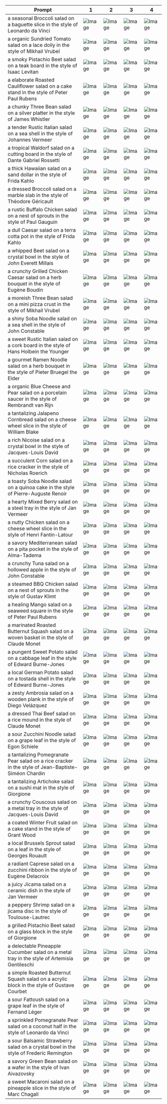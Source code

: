 | Prompt | 1 | 2 | 3 | 4 |
|-|-|-|-|-|
| a seasonal Broccoli salad on a baguette slice in the style of Leonardo da Vinci | ![Image](https://salad-benchmark-public-assets.s3.us-east-2.amazonaws.com/sdxl/175072ef-0dff-4db3-8a3a-4c7413933a7a-0.jpg) | ![Image](https://salad-benchmark-public-assets.s3.us-east-2.amazonaws.com/sdxl/175072ef-0dff-4db3-8a3a-4c7413933a7a-1.jpg) | ![Image](https://salad-benchmark-public-assets.s3.us-east-2.amazonaws.com/sdxl/175072ef-0dff-4db3-8a3a-4c7413933a7a-2.jpg) | ![Image](https://salad-benchmark-public-assets.s3.us-east-2.amazonaws.com/sdxl/175072ef-0dff-4db3-8a3a-4c7413933a7a-3.jpg) |
| a organic Sundried Tomato salad on a lace doily in the style of Mikhail Vrubel | ![Image](https://salad-benchmark-public-assets.s3.us-east-2.amazonaws.com/sdxl/a6b4ac9b-f17f-453a-8208-4a309cad3816-0.jpg) | ![Image](https://salad-benchmark-public-assets.s3.us-east-2.amazonaws.com/sdxl/a6b4ac9b-f17f-453a-8208-4a309cad3816-1.jpg) | ![Image](https://salad-benchmark-public-assets.s3.us-east-2.amazonaws.com/sdxl/a6b4ac9b-f17f-453a-8208-4a309cad3816-2.jpg) | ![Image](https://salad-benchmark-public-assets.s3.us-east-2.amazonaws.com/sdxl/a6b4ac9b-f17f-453a-8208-4a309cad3816-3.jpg) |
| a smoky Pistachio Beet salad on a teak board in the style of Isaac Levitan | ![Image](https://salad-benchmark-public-assets.s3.us-east-2.amazonaws.com/sdxl/a0798523-1ff9-4d3f-ae59-d59f95ee003a-0.jpg) | ![Image](https://salad-benchmark-public-assets.s3.us-east-2.amazonaws.com/sdxl/a0798523-1ff9-4d3f-ae59-d59f95ee003a-1.jpg) | ![Image](https://salad-benchmark-public-assets.s3.us-east-2.amazonaws.com/sdxl/a0798523-1ff9-4d3f-ae59-d59f95ee003a-2.jpg) | ![Image](https://salad-benchmark-public-assets.s3.us-east-2.amazonaws.com/sdxl/a0798523-1ff9-4d3f-ae59-d59f95ee003a-3.jpg) |
| a elaborate Roasted Cauliflower salad on a cake stand in the style of Peter Paul Rubens | ![Image](https://salad-benchmark-public-assets.s3.us-east-2.amazonaws.com/sdxl/916b92b1-2cb4-4601-9241-0d019617f02f-0.jpg) | ![Image](https://salad-benchmark-public-assets.s3.us-east-2.amazonaws.com/sdxl/916b92b1-2cb4-4601-9241-0d019617f02f-1.jpg) | ![Image](https://salad-benchmark-public-assets.s3.us-east-2.amazonaws.com/sdxl/916b92b1-2cb4-4601-9241-0d019617f02f-2.jpg) | ![Image](https://salad-benchmark-public-assets.s3.us-east-2.amazonaws.com/sdxl/916b92b1-2cb4-4601-9241-0d019617f02f-3.jpg) |
| a chunky Three Bean salad on a silver platter in the style of James Whistler | ![Image](https://salad-benchmark-public-assets.s3.us-east-2.amazonaws.com/sdxl/5660aca6-d0f7-4705-a978-9b272baafdb9-0.jpg) | ![Image](https://salad-benchmark-public-assets.s3.us-east-2.amazonaws.com/sdxl/5660aca6-d0f7-4705-a978-9b272baafdb9-1.jpg) | ![Image](https://salad-benchmark-public-assets.s3.us-east-2.amazonaws.com/sdxl/5660aca6-d0f7-4705-a978-9b272baafdb9-2.jpg) | ![Image](https://salad-benchmark-public-assets.s3.us-east-2.amazonaws.com/sdxl/5660aca6-d0f7-4705-a978-9b272baafdb9-3.jpg) |
| a tender Rustic Italian salad on a sea shell in the style of Johannes Vermeer | ![Image](https://salad-benchmark-public-assets.s3.us-east-2.amazonaws.com/sdxl/5a68285d-7b93-4cfe-b2b3-ead165874f17-0.jpg) | ![Image](https://salad-benchmark-public-assets.s3.us-east-2.amazonaws.com/sdxl/5a68285d-7b93-4cfe-b2b3-ead165874f17-1.jpg) | ![Image](https://salad-benchmark-public-assets.s3.us-east-2.amazonaws.com/sdxl/5a68285d-7b93-4cfe-b2b3-ead165874f17-2.jpg) | ![Image](https://salad-benchmark-public-assets.s3.us-east-2.amazonaws.com/sdxl/5a68285d-7b93-4cfe-b2b3-ead165874f17-3.jpg) |
| a tropical Waldorf salad on a cutting board in the style of Dante Gabriel Rossetti | ![Image](https://salad-benchmark-public-assets.s3.us-east-2.amazonaws.com/sdxl/02d0c285-6114-42bf-a803-63a0046d487f-0.jpg) | ![Image](https://salad-benchmark-public-assets.s3.us-east-2.amazonaws.com/sdxl/02d0c285-6114-42bf-a803-63a0046d487f-1.jpg) | ![Image](https://salad-benchmark-public-assets.s3.us-east-2.amazonaws.com/sdxl/02d0c285-6114-42bf-a803-63a0046d487f-2.jpg) | ![Image](https://salad-benchmark-public-assets.s3.us-east-2.amazonaws.com/sdxl/02d0c285-6114-42bf-a803-63a0046d487f-3.jpg) |
| a thick Hawaiian salad on a sand dollar in the style of Frida Kahlo | ![Image](https://salad-benchmark-public-assets.s3.us-east-2.amazonaws.com/sdxl/5ac065bc-c9ca-4dee-b042-11316bef32ce-0.jpg) | ![Image](https://salad-benchmark-public-assets.s3.us-east-2.amazonaws.com/sdxl/5ac065bc-c9ca-4dee-b042-11316bef32ce-1.jpg) | ![Image](https://salad-benchmark-public-assets.s3.us-east-2.amazonaws.com/sdxl/5ac065bc-c9ca-4dee-b042-11316bef32ce-2.jpg) | ![Image](https://salad-benchmark-public-assets.s3.us-east-2.amazonaws.com/sdxl/5ac065bc-c9ca-4dee-b042-11316bef32ce-3.jpg) |
| a dressed Broccoli salad on a marble slab in the style of Théodore Géricault | ![Image](https://salad-benchmark-public-assets.s3.us-east-2.amazonaws.com/sdxl/7069d139-327e-4859-9468-8572197600b4-0.jpg) | ![Image](https://salad-benchmark-public-assets.s3.us-east-2.amazonaws.com/sdxl/7069d139-327e-4859-9468-8572197600b4-1.jpg) | ![Image](https://salad-benchmark-public-assets.s3.us-east-2.amazonaws.com/sdxl/7069d139-327e-4859-9468-8572197600b4-2.jpg) | ![Image](https://salad-benchmark-public-assets.s3.us-east-2.amazonaws.com/sdxl/7069d139-327e-4859-9468-8572197600b4-3.jpg) |
| a rustic Buffalo Chicken salad on a nest of sprouts in the style of Paul Gauguin | ![Image](https://salad-benchmark-public-assets.s3.us-east-2.amazonaws.com/sdxl/0c3c10a7-8679-4ff7-9754-a4364f5172ff-0.jpg) | ![Image](https://salad-benchmark-public-assets.s3.us-east-2.amazonaws.com/sdxl/0c3c10a7-8679-4ff7-9754-a4364f5172ff-1.jpg) | ![Image](https://salad-benchmark-public-assets.s3.us-east-2.amazonaws.com/sdxl/0c3c10a7-8679-4ff7-9754-a4364f5172ff-2.jpg) | ![Image](https://salad-benchmark-public-assets.s3.us-east-2.amazonaws.com/sdxl/0c3c10a7-8679-4ff7-9754-a4364f5172ff-3.jpg) |
| a dull Caesar salad on a terra cotta pot in the style of Frida Kahlo | ![Image](https://salad-benchmark-public-assets.s3.us-east-2.amazonaws.com/sdxl/f6c040dc-5199-445c-9ef3-900016049f68-0.jpg) | ![Image](https://salad-benchmark-public-assets.s3.us-east-2.amazonaws.com/sdxl/f6c040dc-5199-445c-9ef3-900016049f68-1.jpg) | ![Image](https://salad-benchmark-public-assets.s3.us-east-2.amazonaws.com/sdxl/f6c040dc-5199-445c-9ef3-900016049f68-2.jpg) | ![Image](https://salad-benchmark-public-assets.s3.us-east-2.amazonaws.com/sdxl/f6c040dc-5199-445c-9ef3-900016049f68-3.jpg) |
| a whipped Beet salad on a crystal bowl in the style of John Everett Millais | ![Image](https://salad-benchmark-public-assets.s3.us-east-2.amazonaws.com/sdxl/df1a0f22-632b-45cf-89d2-4c77927402e7-0.jpg) | ![Image](https://salad-benchmark-public-assets.s3.us-east-2.amazonaws.com/sdxl/df1a0f22-632b-45cf-89d2-4c77927402e7-1.jpg) | ![Image](https://salad-benchmark-public-assets.s3.us-east-2.amazonaws.com/sdxl/df1a0f22-632b-45cf-89d2-4c77927402e7-2.jpg) | ![Image](https://salad-benchmark-public-assets.s3.us-east-2.amazonaws.com/sdxl/df1a0f22-632b-45cf-89d2-4c77927402e7-3.jpg) |
| a crunchy Grilled Chicken Caesar salad on a herb bouquet in the style of Eugène Boudin | ![Image](https://salad-benchmark-public-assets.s3.us-east-2.amazonaws.com/sdxl/2b115f8e-83e9-44bd-8b0d-e69800bfb6e3-0.jpg) | ![Image](https://salad-benchmark-public-assets.s3.us-east-2.amazonaws.com/sdxl/2b115f8e-83e9-44bd-8b0d-e69800bfb6e3-1.jpg) | ![Image](https://salad-benchmark-public-assets.s3.us-east-2.amazonaws.com/sdxl/2b115f8e-83e9-44bd-8b0d-e69800bfb6e3-2.jpg) | ![Image](https://salad-benchmark-public-assets.s3.us-east-2.amazonaws.com/sdxl/2b115f8e-83e9-44bd-8b0d-e69800bfb6e3-3.jpg) |
| a moreish Three Bean salad on a mini pizza crust in the style of Mikhail Vrubel | ![Image](https://salad-benchmark-public-assets.s3.us-east-2.amazonaws.com/sdxl/291e089b-51e6-49ee-9446-727e805a2eba-0.jpg) | ![Image](https://salad-benchmark-public-assets.s3.us-east-2.amazonaws.com/sdxl/291e089b-51e6-49ee-9446-727e805a2eba-1.jpg) | ![Image](https://salad-benchmark-public-assets.s3.us-east-2.amazonaws.com/sdxl/291e089b-51e6-49ee-9446-727e805a2eba-2.jpg) | ![Image](https://salad-benchmark-public-assets.s3.us-east-2.amazonaws.com/sdxl/291e089b-51e6-49ee-9446-727e805a2eba-3.jpg) |
| a shiny Soba Noodle salad on a sea shell in the style of John Constable | ![Image](https://salad-benchmark-public-assets.s3.us-east-2.amazonaws.com/sdxl/50e8811a-3473-4d56-aac5-8b35aad4cdb7-0.jpg) | ![Image](https://salad-benchmark-public-assets.s3.us-east-2.amazonaws.com/sdxl/50e8811a-3473-4d56-aac5-8b35aad4cdb7-1.jpg) | ![Image](https://salad-benchmark-public-assets.s3.us-east-2.amazonaws.com/sdxl/50e8811a-3473-4d56-aac5-8b35aad4cdb7-2.jpg) | ![Image](https://salad-benchmark-public-assets.s3.us-east-2.amazonaws.com/sdxl/50e8811a-3473-4d56-aac5-8b35aad4cdb7-3.jpg) |
| a sweet Rustic Italian salad on a cork board in the style of Hans Holbein the Younger | ![Image](https://salad-benchmark-public-assets.s3.us-east-2.amazonaws.com/sdxl/53aab7a0-36a2-4be4-8f89-10953ef1eb9d-0.jpg) | ![Image](https://salad-benchmark-public-assets.s3.us-east-2.amazonaws.com/sdxl/53aab7a0-36a2-4be4-8f89-10953ef1eb9d-1.jpg) | ![Image](https://salad-benchmark-public-assets.s3.us-east-2.amazonaws.com/sdxl/53aab7a0-36a2-4be4-8f89-10953ef1eb9d-2.jpg) | ![Image](https://salad-benchmark-public-assets.s3.us-east-2.amazonaws.com/sdxl/53aab7a0-36a2-4be4-8f89-10953ef1eb9d-3.jpg) |
| a gourmet Ramen Noodle salad on a herb bouquet in the style of Pieter Bruegel the Elder | ![Image](https://salad-benchmark-public-assets.s3.us-east-2.amazonaws.com/sdxl/3163a3b7-3d78-40b6-83d1-09b04e3371d9-0.jpg) | ![Image](https://salad-benchmark-public-assets.s3.us-east-2.amazonaws.com/sdxl/3163a3b7-3d78-40b6-83d1-09b04e3371d9-1.jpg) | ![Image](https://salad-benchmark-public-assets.s3.us-east-2.amazonaws.com/sdxl/3163a3b7-3d78-40b6-83d1-09b04e3371d9-2.jpg) | ![Image](https://salad-benchmark-public-assets.s3.us-east-2.amazonaws.com/sdxl/3163a3b7-3d78-40b6-83d1-09b04e3371d9-3.jpg) |
| a organic Blue Cheese and Pear salad on a porcelain saucer in the style of Rembrandt van Rijn | ![Image](https://salad-benchmark-public-assets.s3.us-east-2.amazonaws.com/sdxl/f8c532fb-e9aa-43fc-ab6f-f0cd34f027f3-0.jpg) | ![Image](https://salad-benchmark-public-assets.s3.us-east-2.amazonaws.com/sdxl/f8c532fb-e9aa-43fc-ab6f-f0cd34f027f3-1.jpg) | ![Image](https://salad-benchmark-public-assets.s3.us-east-2.amazonaws.com/sdxl/f8c532fb-e9aa-43fc-ab6f-f0cd34f027f3-2.jpg) | ![Image](https://salad-benchmark-public-assets.s3.us-east-2.amazonaws.com/sdxl/f8c532fb-e9aa-43fc-ab6f-f0cd34f027f3-3.jpg) |
| a tantalizing Jalapeno Cornbread salad on a cheese wheel slice in the style of William Blake | ![Image](https://salad-benchmark-public-assets.s3.us-east-2.amazonaws.com/sdxl/e244e475-0956-43c0-a43e-309fce15fe48-0.jpg) | ![Image](https://salad-benchmark-public-assets.s3.us-east-2.amazonaws.com/sdxl/e244e475-0956-43c0-a43e-309fce15fe48-1.jpg) | ![Image](https://salad-benchmark-public-assets.s3.us-east-2.amazonaws.com/sdxl/e244e475-0956-43c0-a43e-309fce15fe48-2.jpg) | ![Image](https://salad-benchmark-public-assets.s3.us-east-2.amazonaws.com/sdxl/e244e475-0956-43c0-a43e-309fce15fe48-3.jpg) |
| a rich Nicoise salad on a crystal bowl in the style of Jacques-Louis David | ![Image](https://salad-benchmark-public-assets.s3.us-east-2.amazonaws.com/sdxl/2f3660b7-2551-4da6-8966-3c4114727bc8-0.jpg) | ![Image](https://salad-benchmark-public-assets.s3.us-east-2.amazonaws.com/sdxl/2f3660b7-2551-4da6-8966-3c4114727bc8-1.jpg) | ![Image](https://salad-benchmark-public-assets.s3.us-east-2.amazonaws.com/sdxl/2f3660b7-2551-4da6-8966-3c4114727bc8-2.jpg) | ![Image](https://salad-benchmark-public-assets.s3.us-east-2.amazonaws.com/sdxl/2f3660b7-2551-4da6-8966-3c4114727bc8-3.jpg) |
| a succulent Corn salad on a rice cracker in the style of Nicholas Roerich | ![Image](https://salad-benchmark-public-assets.s3.us-east-2.amazonaws.com/sdxl/f4149d51-4553-4d80-90f0-c1aa3f543b25-0.jpg) | ![Image](https://salad-benchmark-public-assets.s3.us-east-2.amazonaws.com/sdxl/f4149d51-4553-4d80-90f0-c1aa3f543b25-1.jpg) | ![Image](https://salad-benchmark-public-assets.s3.us-east-2.amazonaws.com/sdxl/f4149d51-4553-4d80-90f0-c1aa3f543b25-2.jpg) | ![Image](https://salad-benchmark-public-assets.s3.us-east-2.amazonaws.com/sdxl/f4149d51-4553-4d80-90f0-c1aa3f543b25-3.jpg) |
| a toasty Soba Noodle salad on a quinoa cake in the style of Pierre-Auguste Renoir | ![Image](https://salad-benchmark-public-assets.s3.us-east-2.amazonaws.com/sdxl/c1412942-6062-495c-ba70-dedff1411ceb-0.jpg) | ![Image](https://salad-benchmark-public-assets.s3.us-east-2.amazonaws.com/sdxl/c1412942-6062-495c-ba70-dedff1411ceb-1.jpg) | ![Image](https://salad-benchmark-public-assets.s3.us-east-2.amazonaws.com/sdxl/c1412942-6062-495c-ba70-dedff1411ceb-2.jpg) | ![Image](https://salad-benchmark-public-assets.s3.us-east-2.amazonaws.com/sdxl/c1412942-6062-495c-ba70-dedff1411ceb-3.jpg) |
| a hearty Mixed Berry salad on a steel tray in the style of Jan Vermeer | ![Image](https://salad-benchmark-public-assets.s3.us-east-2.amazonaws.com/sdxl/337c2908-8a31-4a85-81cd-88f9aa6a1b2d-0.jpg) | ![Image](https://salad-benchmark-public-assets.s3.us-east-2.amazonaws.com/sdxl/337c2908-8a31-4a85-81cd-88f9aa6a1b2d-1.jpg) | ![Image](https://salad-benchmark-public-assets.s3.us-east-2.amazonaws.com/sdxl/337c2908-8a31-4a85-81cd-88f9aa6a1b2d-2.jpg) | ![Image](https://salad-benchmark-public-assets.s3.us-east-2.amazonaws.com/sdxl/337c2908-8a31-4a85-81cd-88f9aa6a1b2d-3.jpg) |
| a nutty Chicken salad on a cheese wheel slice in the style of Henri Fantin-Latour | ![Image](https://salad-benchmark-public-assets.s3.us-east-2.amazonaws.com/sdxl/5b13d1b4-c603-4e8b-b010-abb4951decdd-0.jpg) | ![Image](https://salad-benchmark-public-assets.s3.us-east-2.amazonaws.com/sdxl/5b13d1b4-c603-4e8b-b010-abb4951decdd-1.jpg) | ![Image](https://salad-benchmark-public-assets.s3.us-east-2.amazonaws.com/sdxl/5b13d1b4-c603-4e8b-b010-abb4951decdd-2.jpg) | ![Image](https://salad-benchmark-public-assets.s3.us-east-2.amazonaws.com/sdxl/5b13d1b4-c603-4e8b-b010-abb4951decdd-3.jpg) |
| a savory Mediterranean salad on a pita pocket in the style of Alma-Tadema | ![Image](https://salad-benchmark-public-assets.s3.us-east-2.amazonaws.com/sdxl/ce2066ce-9dc4-427d-99f7-ab381654dd57-0.jpg) | ![Image](https://salad-benchmark-public-assets.s3.us-east-2.amazonaws.com/sdxl/ce2066ce-9dc4-427d-99f7-ab381654dd57-1.jpg) | ![Image](https://salad-benchmark-public-assets.s3.us-east-2.amazonaws.com/sdxl/ce2066ce-9dc4-427d-99f7-ab381654dd57-2.jpg) | ![Image](https://salad-benchmark-public-assets.s3.us-east-2.amazonaws.com/sdxl/ce2066ce-9dc4-427d-99f7-ab381654dd57-3.jpg) |
| a crunchy Tuna salad on a hollowed apple in the style of John Constable | ![Image](https://salad-benchmark-public-assets.s3.us-east-2.amazonaws.com/sdxl/65e90cf8-80ff-412e-8382-e30335575aa6-0.jpg) | ![Image](https://salad-benchmark-public-assets.s3.us-east-2.amazonaws.com/sdxl/65e90cf8-80ff-412e-8382-e30335575aa6-1.jpg) | ![Image](https://salad-benchmark-public-assets.s3.us-east-2.amazonaws.com/sdxl/65e90cf8-80ff-412e-8382-e30335575aa6-2.jpg) | ![Image](https://salad-benchmark-public-assets.s3.us-east-2.amazonaws.com/sdxl/65e90cf8-80ff-412e-8382-e30335575aa6-3.jpg) |
| a steamed BBQ Chicken salad on a nest of sprouts in the style of Gustav Klimt | ![Image](https://salad-benchmark-public-assets.s3.us-east-2.amazonaws.com/sdxl/8bd68d2a-947f-4e4f-a2d3-70bc9c210272-0.jpg) | ![Image](https://salad-benchmark-public-assets.s3.us-east-2.amazonaws.com/sdxl/8bd68d2a-947f-4e4f-a2d3-70bc9c210272-1.jpg) | ![Image](https://salad-benchmark-public-assets.s3.us-east-2.amazonaws.com/sdxl/8bd68d2a-947f-4e4f-a2d3-70bc9c210272-2.jpg) | ![Image](https://salad-benchmark-public-assets.s3.us-east-2.amazonaws.com/sdxl/8bd68d2a-947f-4e4f-a2d3-70bc9c210272-3.jpg) |
| a healing Mango salad on a seaweed square in the style of Peter Paul Rubens | ![Image](https://salad-benchmark-public-assets.s3.us-east-2.amazonaws.com/sdxl/17f6e0e5-0352-4ce9-be88-6ab1474cf358-0.jpg) | ![Image](https://salad-benchmark-public-assets.s3.us-east-2.amazonaws.com/sdxl/17f6e0e5-0352-4ce9-be88-6ab1474cf358-1.jpg) | ![Image](https://salad-benchmark-public-assets.s3.us-east-2.amazonaws.com/sdxl/17f6e0e5-0352-4ce9-be88-6ab1474cf358-2.jpg) | ![Image](https://salad-benchmark-public-assets.s3.us-east-2.amazonaws.com/sdxl/17f6e0e5-0352-4ce9-be88-6ab1474cf358-3.jpg) |
| a marinated Roasted Butternut Squash salad on a woven basket in the style of Claude Monet | ![Image](https://salad-benchmark-public-assets.s3.us-east-2.amazonaws.com/sdxl/dc75a4ef-eb4c-4ddf-9bfa-dfa63d383dff-0.jpg) | ![Image](https://salad-benchmark-public-assets.s3.us-east-2.amazonaws.com/sdxl/dc75a4ef-eb4c-4ddf-9bfa-dfa63d383dff-1.jpg) | ![Image](https://salad-benchmark-public-assets.s3.us-east-2.amazonaws.com/sdxl/dc75a4ef-eb4c-4ddf-9bfa-dfa63d383dff-2.jpg) | ![Image](https://salad-benchmark-public-assets.s3.us-east-2.amazonaws.com/sdxl/dc75a4ef-eb4c-4ddf-9bfa-dfa63d383dff-3.jpg) |
| a pungent Sweet Potato salad on a cabbage leaf in the style of Edward Burne-Jones | ![Image](https://salad-benchmark-public-assets.s3.us-east-2.amazonaws.com/sdxl/96fc8cd3-4bab-4af2-be78-6a8860ffd3aa-0.jpg) | ![Image](https://salad-benchmark-public-assets.s3.us-east-2.amazonaws.com/sdxl/96fc8cd3-4bab-4af2-be78-6a8860ffd3aa-1.jpg) | ![Image](https://salad-benchmark-public-assets.s3.us-east-2.amazonaws.com/sdxl/96fc8cd3-4bab-4af2-be78-6a8860ffd3aa-2.jpg) | ![Image](https://salad-benchmark-public-assets.s3.us-east-2.amazonaws.com/sdxl/96fc8cd3-4bab-4af2-be78-6a8860ffd3aa-3.jpg) |
| a local German Potato salad on a tostada shell in the style of Edward Burne-Jones | ![Image](https://salad-benchmark-public-assets.s3.us-east-2.amazonaws.com/sdxl/b144eb7b-6954-40d7-bbdb-45562bd637ad-0.jpg) | ![Image](https://salad-benchmark-public-assets.s3.us-east-2.amazonaws.com/sdxl/b144eb7b-6954-40d7-bbdb-45562bd637ad-1.jpg) | ![Image](https://salad-benchmark-public-assets.s3.us-east-2.amazonaws.com/sdxl/b144eb7b-6954-40d7-bbdb-45562bd637ad-2.jpg) | ![Image](https://salad-benchmark-public-assets.s3.us-east-2.amazonaws.com/sdxl/b144eb7b-6954-40d7-bbdb-45562bd637ad-3.jpg) |
| a zesty Ambrosia salad on a wooden plank in the style of Diego Velázquez | ![Image](https://salad-benchmark-public-assets.s3.us-east-2.amazonaws.com/sdxl/d6957902-9c07-4f06-a1d4-6e82c47cf74f-0.jpg) | ![Image](https://salad-benchmark-public-assets.s3.us-east-2.amazonaws.com/sdxl/d6957902-9c07-4f06-a1d4-6e82c47cf74f-1.jpg) | ![Image](https://salad-benchmark-public-assets.s3.us-east-2.amazonaws.com/sdxl/d6957902-9c07-4f06-a1d4-6e82c47cf74f-2.jpg) | ![Image](https://salad-benchmark-public-assets.s3.us-east-2.amazonaws.com/sdxl/d6957902-9c07-4f06-a1d4-6e82c47cf74f-3.jpg) |
| a dressed Thai Beef salad on a rice mound in the style of Claude Monet | ![Image](https://salad-benchmark-public-assets.s3.us-east-2.amazonaws.com/sdxl/2f1e1402-b377-4e68-914b-73bcd998e5eb-0.jpg) | ![Image](https://salad-benchmark-public-assets.s3.us-east-2.amazonaws.com/sdxl/2f1e1402-b377-4e68-914b-73bcd998e5eb-1.jpg) | ![Image](https://salad-benchmark-public-assets.s3.us-east-2.amazonaws.com/sdxl/2f1e1402-b377-4e68-914b-73bcd998e5eb-2.jpg) | ![Image](https://salad-benchmark-public-assets.s3.us-east-2.amazonaws.com/sdxl/2f1e1402-b377-4e68-914b-73bcd998e5eb-3.jpg) |
| a sour Zucchini Noodle salad on a grape leaf in the style of Egon Schiele | ![Image](https://salad-benchmark-public-assets.s3.us-east-2.amazonaws.com/sdxl/7f1f4d53-5192-4158-b130-33a2bf23aec3-0.jpg) | ![Image](https://salad-benchmark-public-assets.s3.us-east-2.amazonaws.com/sdxl/7f1f4d53-5192-4158-b130-33a2bf23aec3-1.jpg) | ![Image](https://salad-benchmark-public-assets.s3.us-east-2.amazonaws.com/sdxl/7f1f4d53-5192-4158-b130-33a2bf23aec3-2.jpg) | ![Image](https://salad-benchmark-public-assets.s3.us-east-2.amazonaws.com/sdxl/7f1f4d53-5192-4158-b130-33a2bf23aec3-3.jpg) |
| a tantalizing Pomegranate Pear salad on a rice cracker in the style of Jean-Baptiste-Siméon Chardin | ![Image](https://salad-benchmark-public-assets.s3.us-east-2.amazonaws.com/sdxl/44f44b49-a93a-4718-8ec5-9213ca186eda-0.jpg) | ![Image](https://salad-benchmark-public-assets.s3.us-east-2.amazonaws.com/sdxl/44f44b49-a93a-4718-8ec5-9213ca186eda-1.jpg) | ![Image](https://salad-benchmark-public-assets.s3.us-east-2.amazonaws.com/sdxl/44f44b49-a93a-4718-8ec5-9213ca186eda-2.jpg) | ![Image](https://salad-benchmark-public-assets.s3.us-east-2.amazonaws.com/sdxl/44f44b49-a93a-4718-8ec5-9213ca186eda-3.jpg) |
| a tantalizing Artichoke salad on a sushi mat in the style of Giorgione | ![Image](https://salad-benchmark-public-assets.s3.us-east-2.amazonaws.com/sdxl/6b5b9754-2cd5-4c57-8f4c-1b7eb628df32-0.jpg) | ![Image](https://salad-benchmark-public-assets.s3.us-east-2.amazonaws.com/sdxl/6b5b9754-2cd5-4c57-8f4c-1b7eb628df32-1.jpg) | ![Image](https://salad-benchmark-public-assets.s3.us-east-2.amazonaws.com/sdxl/6b5b9754-2cd5-4c57-8f4c-1b7eb628df32-2.jpg) | ![Image](https://salad-benchmark-public-assets.s3.us-east-2.amazonaws.com/sdxl/6b5b9754-2cd5-4c57-8f4c-1b7eb628df32-3.jpg) |
| a crunchy Couscous salad on a metal tray in the style of Jacques-Louis David | ![Image](https://salad-benchmark-public-assets.s3.us-east-2.amazonaws.com/sdxl/e423afa7-849f-4435-8cdb-d9804a4264a1-0.jpg) | ![Image](https://salad-benchmark-public-assets.s3.us-east-2.amazonaws.com/sdxl/e423afa7-849f-4435-8cdb-d9804a4264a1-1.jpg) | ![Image](https://salad-benchmark-public-assets.s3.us-east-2.amazonaws.com/sdxl/e423afa7-849f-4435-8cdb-d9804a4264a1-2.jpg) | ![Image](https://salad-benchmark-public-assets.s3.us-east-2.amazonaws.com/sdxl/e423afa7-849f-4435-8cdb-d9804a4264a1-3.jpg) |
| a coated Winter Fruit salad on a cake stand in the style of Grant Wood | ![Image](https://salad-benchmark-public-assets.s3.us-east-2.amazonaws.com/sdxl/4618b937-99d0-4e56-b6cb-07edc6ed587f-0.jpg) | ![Image](https://salad-benchmark-public-assets.s3.us-east-2.amazonaws.com/sdxl/4618b937-99d0-4e56-b6cb-07edc6ed587f-1.jpg) | ![Image](https://salad-benchmark-public-assets.s3.us-east-2.amazonaws.com/sdxl/4618b937-99d0-4e56-b6cb-07edc6ed587f-2.jpg) | ![Image](https://salad-benchmark-public-assets.s3.us-east-2.amazonaws.com/sdxl/4618b937-99d0-4e56-b6cb-07edc6ed587f-3.jpg) |
| a local Brussels Sprout salad on a leaf in the style of Georges Rouault | ![Image](https://salad-benchmark-public-assets.s3.us-east-2.amazonaws.com/sdxl/1feebe6c-264b-4611-a7d8-758731d367b5-0.jpg) | ![Image](https://salad-benchmark-public-assets.s3.us-east-2.amazonaws.com/sdxl/1feebe6c-264b-4611-a7d8-758731d367b5-1.jpg) | ![Image](https://salad-benchmark-public-assets.s3.us-east-2.amazonaws.com/sdxl/1feebe6c-264b-4611-a7d8-758731d367b5-2.jpg) | ![Image](https://salad-benchmark-public-assets.s3.us-east-2.amazonaws.com/sdxl/1feebe6c-264b-4611-a7d8-758731d367b5-3.jpg) |
| a radiant Caprese salad on a zucchini ribbon in the style of Eugène Delacroix | ![Image](https://salad-benchmark-public-assets.s3.us-east-2.amazonaws.com/sdxl/e7af6cf3-78bb-4439-a3eb-9c8c68540c5a-0.jpg) | ![Image](https://salad-benchmark-public-assets.s3.us-east-2.amazonaws.com/sdxl/e7af6cf3-78bb-4439-a3eb-9c8c68540c5a-1.jpg) | ![Image](https://salad-benchmark-public-assets.s3.us-east-2.amazonaws.com/sdxl/e7af6cf3-78bb-4439-a3eb-9c8c68540c5a-2.jpg) | ![Image](https://salad-benchmark-public-assets.s3.us-east-2.amazonaws.com/sdxl/e7af6cf3-78bb-4439-a3eb-9c8c68540c5a-3.jpg) |
| a juicy Jicama salad on a ceramic dish in the style of Jan Vermeer | ![Image](https://salad-benchmark-public-assets.s3.us-east-2.amazonaws.com/sdxl/9b14a3a8-df79-429f-8010-90790b19dd1b-0.jpg) | ![Image](https://salad-benchmark-public-assets.s3.us-east-2.amazonaws.com/sdxl/9b14a3a8-df79-429f-8010-90790b19dd1b-1.jpg) | ![Image](https://salad-benchmark-public-assets.s3.us-east-2.amazonaws.com/sdxl/9b14a3a8-df79-429f-8010-90790b19dd1b-2.jpg) | ![Image](https://salad-benchmark-public-assets.s3.us-east-2.amazonaws.com/sdxl/9b14a3a8-df79-429f-8010-90790b19dd1b-3.jpg) |
| a peppery Shrimp salad on a jicama disc in the style of Toulouse-Lautrec | ![Image](https://salad-benchmark-public-assets.s3.us-east-2.amazonaws.com/sdxl/0626c10a-3e4a-44a3-83b3-a66aabf023c8-0.jpg) | ![Image](https://salad-benchmark-public-assets.s3.us-east-2.amazonaws.com/sdxl/0626c10a-3e4a-44a3-83b3-a66aabf023c8-1.jpg) | ![Image](https://salad-benchmark-public-assets.s3.us-east-2.amazonaws.com/sdxl/0626c10a-3e4a-44a3-83b3-a66aabf023c8-2.jpg) | ![Image](https://salad-benchmark-public-assets.s3.us-east-2.amazonaws.com/sdxl/0626c10a-3e4a-44a3-83b3-a66aabf023c8-3.jpg) |
| a grilled Pistachio Beet salad on a glass block in the style of Giorgione | ![Image](https://salad-benchmark-public-assets.s3.us-east-2.amazonaws.com/sdxl/86892c4b-f53d-42b0-9229-057c0549810a-0.jpg) | ![Image](https://salad-benchmark-public-assets.s3.us-east-2.amazonaws.com/sdxl/86892c4b-f53d-42b0-9229-057c0549810a-1.jpg) | ![Image](https://salad-benchmark-public-assets.s3.us-east-2.amazonaws.com/sdxl/86892c4b-f53d-42b0-9229-057c0549810a-2.jpg) | ![Image](https://salad-benchmark-public-assets.s3.us-east-2.amazonaws.com/sdxl/86892c4b-f53d-42b0-9229-057c0549810a-3.jpg) |
| a delectable Pineapple Cucumber salad on a metal tray in the style of Artemisia Gentileschi | ![Image](https://salad-benchmark-public-assets.s3.us-east-2.amazonaws.com/sdxl/8b86ae28-5525-4061-abaf-32f2b25e9073-0.jpg) | ![Image](https://salad-benchmark-public-assets.s3.us-east-2.amazonaws.com/sdxl/8b86ae28-5525-4061-abaf-32f2b25e9073-1.jpg) | ![Image](https://salad-benchmark-public-assets.s3.us-east-2.amazonaws.com/sdxl/8b86ae28-5525-4061-abaf-32f2b25e9073-2.jpg) | ![Image](https://salad-benchmark-public-assets.s3.us-east-2.amazonaws.com/sdxl/8b86ae28-5525-4061-abaf-32f2b25e9073-3.jpg) |
| a simple Roasted Butternut Squash salad on a acrylic block in the style of Gustave Courbet | ![Image](https://salad-benchmark-public-assets.s3.us-east-2.amazonaws.com/sdxl/013c0e77-c272-4421-970b-dcb57ab0be45-0.jpg) | ![Image](https://salad-benchmark-public-assets.s3.us-east-2.amazonaws.com/sdxl/013c0e77-c272-4421-970b-dcb57ab0be45-1.jpg) | ![Image](https://salad-benchmark-public-assets.s3.us-east-2.amazonaws.com/sdxl/013c0e77-c272-4421-970b-dcb57ab0be45-2.jpg) | ![Image](https://salad-benchmark-public-assets.s3.us-east-2.amazonaws.com/sdxl/013c0e77-c272-4421-970b-dcb57ab0be45-3.jpg) |
| a sour Fattoush salad on a grape leaf in the style of Fernand Léger | ![Image](https://salad-benchmark-public-assets.s3.us-east-2.amazonaws.com/sdxl/d78b1ad2-4c95-40b0-82cd-053f53965b95-0.jpg) | ![Image](https://salad-benchmark-public-assets.s3.us-east-2.amazonaws.com/sdxl/d78b1ad2-4c95-40b0-82cd-053f53965b95-1.jpg) | ![Image](https://salad-benchmark-public-assets.s3.us-east-2.amazonaws.com/sdxl/d78b1ad2-4c95-40b0-82cd-053f53965b95-2.jpg) | ![Image](https://salad-benchmark-public-assets.s3.us-east-2.amazonaws.com/sdxl/d78b1ad2-4c95-40b0-82cd-053f53965b95-3.jpg) |
| a sprinkled Pomegranate Pear salad on a coconut half in the style of Leonardo da Vinci | ![Image](https://salad-benchmark-public-assets.s3.us-east-2.amazonaws.com/sdxl/993d351f-591f-4a84-8f3b-9cbfb4938b4d-0.jpg) | ![Image](https://salad-benchmark-public-assets.s3.us-east-2.amazonaws.com/sdxl/993d351f-591f-4a84-8f3b-9cbfb4938b4d-1.jpg) | ![Image](https://salad-benchmark-public-assets.s3.us-east-2.amazonaws.com/sdxl/993d351f-591f-4a84-8f3b-9cbfb4938b4d-2.jpg) | ![Image](https://salad-benchmark-public-assets.s3.us-east-2.amazonaws.com/sdxl/993d351f-591f-4a84-8f3b-9cbfb4938b4d-3.jpg) |
| a sour Balsamic Strawberry salad on a crystal bowl in the style of Frederic Remington | ![Image](https://salad-benchmark-public-assets.s3.us-east-2.amazonaws.com/sdxl/f47d8c15-d895-47cd-971e-5db067430d46-0.jpg) | ![Image](https://salad-benchmark-public-assets.s3.us-east-2.amazonaws.com/sdxl/f47d8c15-d895-47cd-971e-5db067430d46-1.jpg) | ![Image](https://salad-benchmark-public-assets.s3.us-east-2.amazonaws.com/sdxl/f47d8c15-d895-47cd-971e-5db067430d46-2.jpg) | ![Image](https://salad-benchmark-public-assets.s3.us-east-2.amazonaws.com/sdxl/f47d8c15-d895-47cd-971e-5db067430d46-3.jpg) |
| a savory Green Bean salad on a wafer in the style of Ivan Aivazovsky | ![Image](https://salad-benchmark-public-assets.s3.us-east-2.amazonaws.com/sdxl/a22de1c9-3ea6-45a9-bcd8-49d1410d6935-0.jpg) | ![Image](https://salad-benchmark-public-assets.s3.us-east-2.amazonaws.com/sdxl/a22de1c9-3ea6-45a9-bcd8-49d1410d6935-1.jpg) | ![Image](https://salad-benchmark-public-assets.s3.us-east-2.amazonaws.com/sdxl/a22de1c9-3ea6-45a9-bcd8-49d1410d6935-2.jpg) | ![Image](https://salad-benchmark-public-assets.s3.us-east-2.amazonaws.com/sdxl/a22de1c9-3ea6-45a9-bcd8-49d1410d6935-3.jpg) |
| a sweet Macaroni salad on a pineapple slice in the style of Marc Chagall | ![Image](https://salad-benchmark-public-assets.s3.us-east-2.amazonaws.com/sdxl/ee1bf6ab-2b4f-4a72-96a3-c4ecb1745ca8-0.jpg) | ![Image](https://salad-benchmark-public-assets.s3.us-east-2.amazonaws.com/sdxl/ee1bf6ab-2b4f-4a72-96a3-c4ecb1745ca8-1.jpg) | ![Image](https://salad-benchmark-public-assets.s3.us-east-2.amazonaws.com/sdxl/ee1bf6ab-2b4f-4a72-96a3-c4ecb1745ca8-2.jpg) | ![Image](https://salad-benchmark-public-assets.s3.us-east-2.amazonaws.com/sdxl/ee1bf6ab-2b4f-4a72-96a3-c4ecb1745ca8-3.jpg) |
